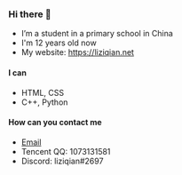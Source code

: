 ### Hi there 👋

- I’m a student in a primary school in China
- I'm 12 years old now
- My website: https://liziqian.net

#### I can
- HTML, CSS
- C++, Python
#### How can you contact me
- [Email](mailto:liziqian99@gmail.com)
- Tencent QQ: 1073131581
- Discord: liziqian#2697
